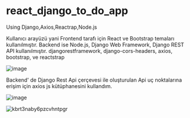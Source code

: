 # react_django_to_do_app
Using Django,Axios,Reactrap,Node.js

Kullanıcı arayüzü yani Frontend tarafı için React ve Bootstrap temaları kullanılmıştır.
Backend ise Node.js, Django Web Framework, Django REST API kullanılmıştır.
djangorestframework, django-cors-headers, axios, bootstrap, ve reactstrap

![image](https://user-images.githubusercontent.com/61884097/213533704-26c2bb91-77c1-4da8-8461-e750be51434f.png)

Backend' de Django Rest Api çerçevesi ile oluşturulan Api uç noktalarına erişim için axios js kütüphanesini kullandım.

![image](https://user-images.githubusercontent.com/61884097/213534712-a6564057-b78a-482b-a1dc-f377eed744b5.png)



![kbrt3naby6pzcvhntpgr](https://user-images.githubusercontent.com/61884097/213532668-8f44fed5-8deb-4c9c-8c9f-54222400c144.gif)
